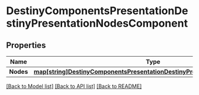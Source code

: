 # DestinyComponentsPresentationDestinyPresentationNodesComponent

## Properties
Name | Type | Description | Notes
------------ | ------------- | ------------- | -------------
**Nodes** | [**map[string]DestinyComponentsPresentationDestinyPresentationNodeComponent**](Destiny.Components.Presentation.DestinyPresentationNodeComponent.md) |  | [optional] 

[[Back to Model list]](../README.md#documentation-for-models) [[Back to API list]](../README.md#documentation-for-api-endpoints) [[Back to README]](../README.md)



